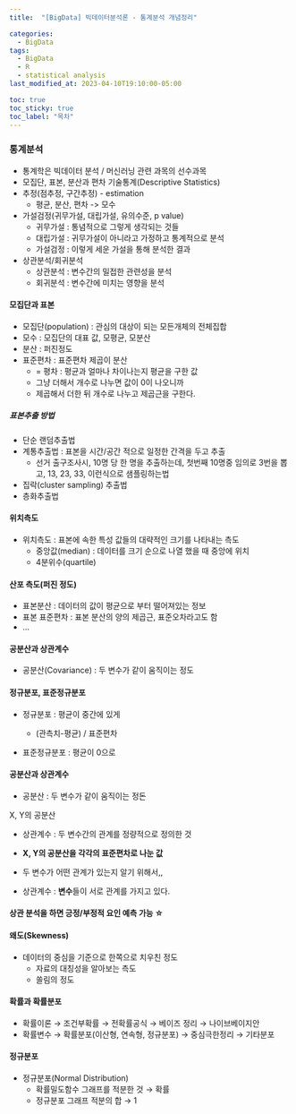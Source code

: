 ```yaml
---
title:  "[BigData] 빅데이터분석론 - 통계분석 개념정리"

categories:
  - BigData
tags:
  - BigData
  - R
  - statistical analysis
last_modified_at: 2023-04-10T19:10:00-05:00

toc: true
toc_sticky: true
toc_label: "목차"
---
```


### 통계분석

- 통계학은 빅데이터 분석 / 머신러닝 관련 과목의 선수과목
- 모집단, 표본, 분산과 편차 기술통계(Descriptive Statistics)
- 추정(점추정, 구간추정) - estimation
  - 평균, 분산, 편차 -> 모수
- 가설검정(귀무가설, 대립가설, 유의수준, p value)
  - 귀무가설 : 통념적으로 그렇게 생각되는 것들
  - 대립가설 : 귀무가설이 아니라고 가정하고 통계적으로 분석
  - 가설검정 : 이렇게 세운 가설을 통해 분석한 결과
- 상관분석/회귀분석
  - 상관분석 : 변수간의 밀접한 관련성을 분석
  - 회귀분석 : 변수간에 미치는 영향을 분석


#### 모집단과 표본
- 모집단(population) : 관심의 대상이 되는 모든개체의 전체집합
- 모수 : 모집단의 대표 값, 모평균, 모분산
- 분산 : 퍼진정도
- 표준편차 : 표준편차 제곱이 분산
  - = 평차 : 평균과 얼마나 차이나는지 평균을 구한 값
  - 그냥 더해서 개수로 나누면 값이 0이 나오니까
  - 제곱해서 더한 뒤 개수로 나누고 제곱근을 구한다.

##### 표본추출 방법
- 단순 랜덤추출법
- 계통추출법 : 표본을 시간/공간 적으로 일정한 간격을 두고 추출
  - 선거 출구조사시, 10명 당 한 명을 추출하는데,
    첫번째 10명중 임의로 3번을 뽑고, 13, 23, 33, 이런식으로 샘플링하는법
- 집락(cluster sampling) 추출법
- 층화추출법

#### 위치측도
- 위치측도 : 표본에 속한 특성 값들의 대략적인 크기를 나타내는 측도
  - 중앙값(median) : 데이터를 크기 순으로 나열 했을 때 중앙에 위치
  - 4분위수(quartile)

#### 산포 측도(퍼진 정도)
- 표본분산 : 데이터의 값이 평균으로 부터 떨어져있는 정보
- 표본 표준편차 : 표본 분산의 양의 제곱근, 표준오차라고도 함
- ...

#### 공분산과 상관계수
- 공분산(Covariance) : 두 변수가 같이 움직이는 정도

#### 정규분포, 표준정규분포
- 정규분포 : 평균이 중간에 있게
  - (관측치-평균) / 표준편차
    
- 표준정규분포 : 평균이 0으로

#### 공분산과 상관계수
- 공분산 : 두 변수가 같이 움직이는 정돈

X, Y의 공분산
- 상관계수 : 두 변수간의 관계를 정량적으로 정의한 것
- <strong>X, Y의 공분산을 각각의 표준편차로 나눈 값</strong>
- 두 변수가 어떤 관계가 있는지 알기 위해서,,

- 상관계수 : <strong>변수</strong>들이 서로 관계를 가지고 있다.

#### 상관 분석을 하면 긍정/부정적 요인 예측 가능 ☆

#### 왜도(Skewness)
- 데이터의 중심을 기준으로 한쪽으로 치우친 정도
  - 자료의 대칭성을 알아보는 측도
  - 쏠림의 정도

#### 확률과 확률분포
- 확률이론 → 조건부확률 → 전확률공식 → 베이즈 정리 → 나이브베이지안
- 확률변수 → 확률분포(이산형, 연속형, 정규분포) → 중심극한정리 → 기타분포

#### 정규분포
- 정규분포(Normal Distribution)
  - 확률밀도함수 그래프를 적분한 것 → 확률
  - 정규분포 그래프 적분의 합 → 1



